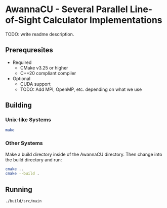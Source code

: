 # AwannaCU - Several Parallel Line-of-Sight Calculator Implementations

TODO: write readme description.

## Prerequresites

- Required
  - CMake v3.25 or higher
  - C++20 compliant compiler
- Optional
  - CUDA support
  - TODO: Add MPI, OpenMP, etc. depending on what we use

## Building

### Unix-like Systems

```sh
make
```

### Other Systems

Make a build directory inside of the AwannaCU directory. Then change into the build directory and run:

```sh
cmake ..
cmake --build .
```

## Running

```sh
./build/src/main
```

